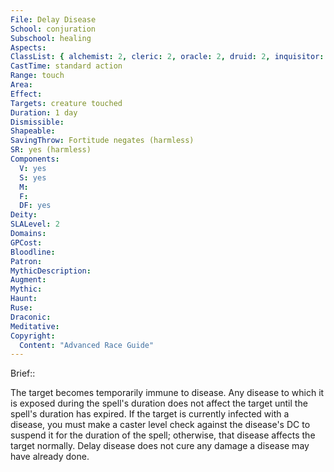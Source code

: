 ```yaml
---
File: Delay Disease
School: conjuration
Subschool: healing
Aspects: 
ClassList: { alchemist: 2, cleric: 2, oracle: 2, druid: 2, inquisitor: 2, paladin: 2, ranger: 2, witch: 1, mesmerist: 2 }
CastTime: standard action
Range: touch
Area: 
Effect: 
Targets: creature touched
Duration: 1 day
Dismissible: 
Shapeable: 
SavingThrow: Fortitude negates (harmless)
SR: yes (harmless)
Components:
  V: yes
  S: yes
  M: 
  F: 
  DF: yes
Deity: 
SLALevel: 2
Domains: 
GPCost: 
Bloodline: 
Patron: 
MythicDescription: 
Augment: 
Mythic: 
Haunt: 
Ruse: 
Draconic: 
Meditative: 
Copyright:
  Content: "Advanced Race Guide"
---
```

Brief:: 

The target becomes temporarily immune to disease. Any disease to which it is exposed during the spell's duration does not affect the target until the spell's duration has expired. If the target is currently infected with a disease, you must make a caster level check against the disease's DC to suspend it for the duration of the spell; otherwise, that disease affects the target normally. Delay disease does not cure any damage a disease may have already done.
